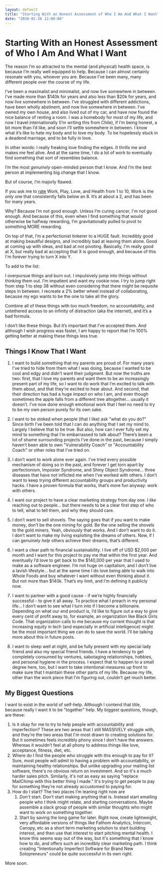 ```yaml
---
layout: default
title: "Starting With an Honest Assessment of Who I Am And What I Want"
date: "2020-01-26 12:00:00"
---
```


# Starting With an Honest Assessment of Who I Am And What I Want

The reason I’m so attracted to the mental (and physical) health space, is because I’m really well equipped to help. Because I can almost certainly resonate with you, whoever you are. Because I’ve been many, many different people over the course of my life.

I’ve been a maximalist and minimalist, and now live somewhere in between. I’ve made more than $140k for years and also less than $20k for years, and now live somewhere in between. I’ve struggled with different addictions, have been wholly abstinent, and now live somewhere in between. I’ve owned my own house, and also lived out of my car, and have now found the nice balance of renting a room. I was a homebody for most of my life, and now I travel internationally (I’m writing this from Chile), if I’m being honest, a bit more than I’d like, and soon I’ll settle somewhere in between. I know what it’s like to hate my body and to love my body. To be hopelessly stuck in a deadend marriage, and to be fully in love.

In other words: I really freaking love finding the edges. It thrills me and makes me feel alive. And at the same time, I do a lot of work to eventually find something that sort of resembles balance.

I’m the most *genuinely* open-minded person that I know. And I’m the best person at implementing big change that I know.

But of course, I’m majorly flawed.

If you ask me to [rate](https://designingyour.life/) Work, Play, Love, and Health from 1 to 10, Work is the *only* one that consistently falls below an 8. It’s at about a 2, and has been for many years.

Why? Because I’m not good enough. Unless I’m curing cancer, I'm not good enough. And because of this, even when I find something that would otherwise be halfway rewarding, I’m gravitationally pulled to pivot to something MORE rewarding.

On top of that, I’m a perfectionist tinkerer to a HUGE fault. Incredibly good at making beautiful designs, and incredibly bad at leaving them alone. Good at coming up with ideas, and bad at not pivoting. Basically, I'm really good at X, but really bad at accepting that X is good enough, and because of this I'm forever trying to turn X into Y.

To add to the list:

I overpursue things and burn out. I impulsively jump into things without thinking them out. I’m impatient and want my cookie now. I try to jump right from step 1 to step 38 without even considering that there might be requisite steps in between. I recreate a 2% better wheel instead of collaborating, because my ego wants to be the one to take all the glory. 

Combine all of these things with too much freedom, no accountability, and untethered access to an infinity of distraction (aka the internet), and it’s a bad formula.

I don’t like these things. But it’s important that I’ve accepted them. And although I wish progress was faster, I am happy to report that I’m 100% getting better at making these things less true.

## Things I Know That I Want

1. I want to build something that my parents are proud of. For many years I've tried to hide from them what I was doing, because I wanted to be cool and edgy and didn't want their judgment. But now the truths are two: first, that I love my parents and want them to be an increasingly present part of my life, so I want to do work that I’m excited to talk with them about, and that they’re excited to hear about. And second, that their direction has had a huge impact on who I am, and even though sometimes the apple falls from a different tree altogether... usually it doesn’t. I’ve now done enough emotional work that I feel no need to try to be my own person purely for its own sake.

2. I want to be stoked when people (that I like) ask "what do you do?" Since birth I’ve been told that I can do anything that I set my mind to. Largely I believe that to be true. But also, how can I ever fully set my mind to something that I’m embarrassed to talk about? There’s been a lot of shame surrounding projects I’ve done in the past, because I simply haven’t been able to own "Vulnerability Coach" or "Accountability Coach" or other roles that I’ve tried on.

3. I don’t want to work alone ever again. I’ve tried every possible mechanism of doing so in the past, and forever I get torn apart by perfectionism, Imposter Syndrome, and Shiny Object Syndrome... three diseases that have *not* inflicted me when I’ve worked with others. I don’t want to keep trying different accountability groups and productivity hacks. I have a proven formula that works, that’s more fun anyway: work with others.

4. I want our project to have a clear marketing strategy from day one. I *like* reaching out to people... but there needs to be a clear first step of who to tell, what to tell them, and why they should care.

5. I don’t want to sell shovels. The saying goes that if you want to make money, don’t be the one mining for gold. Be the one selling the shovels to the gold miners. Yeah, obviously that works. And I don’t want to do it. I don’t want to make my living exploiting the dreams of others. Now, if I can genuinely *help* others achieve their dreams, that’s different.

6. I want a clear path to financial sustainability. I live off of USD $2,000 per month and I want for this project to pay me that within the first year. And eventually I’d love to get back to the $140,000 per year that I used to make as a software engineer. I’m not huge on capitalism, and I don’t live a lavish lifestyle... but at the same time I do love being able to walk into Whole Foods and buy whatever I want without even thinking about it. But not more than $140k. That’s my limit, and I’m defining it publicly now.

7. I want to partner with a good cause - if we’re highly financially successful - to give it all away. To practice what I preach in my personal life... I don’t want to see what I turn into if I become a billionaire. Depending on what our end product is, I’d like to figure out a way to give every cent of profit away to, for example, an organization like Black Girls Code. That organization calls to me because my current thought is that increasing equity in tech (and especially in artificial intelligence) might be the most important thing we can do to save the world. I’ll be talking more about this in future posts.

8. I want to sleep well at night, and be fully present with my special lady friend and also my special friend friends. I have a tendency to get completely consumed by ventures, sabotaging relationships, hobbies, and personal hygiene in the process. I expect that to happen to a small degree here, too, but I want to take intentional measures up front to make sure that I maintain these other parts of my life. Because my life, other than the work piece that I'm figuring out, couldn’t get much better.

## My Biggest Questions

I want to exist in the world of self-help. Although I contend that title, because really I want it to be "together" help. My biggest questions, though, are these:

1. Is it okay for me to try to help people with accountability and imperfection? These are two areas that I still MASSIVELY struggle with, and they’re the two areas that I'm most drawn to creating solutions for. But it sometimes feels incredibly phony since I don’t have the answers. Whereas it wouldn’t feel at all phony to address things like love, acceptance, fitness, diet, etc.
2. Where do I find the people who struggle with this enough to pay for it? Sure, most people will admit to having a problem with accountability, or maintaining healthy relationships. But unlike upgrading your mailing list software, there's no obvious return on investment. And so it's a much harder sales pitch. Similarly, it's not as easy as saying "replace MailChimp with this better thing I made." It's trying to get people to pay for something they’re not already accustomed to paying for.
3. How do I start? The two places I’m leaning right now are 
    1. *Don't* start. Don’t start making anything that is. Instead start emailing people who I think might relate, and starting conversations. Maybe assemble a slack group of people with similar thoughts who might want to work on something together.
    2. Start by saving the long game for later. Right now, create lightweight, very affordable versions of things like Fathom Analytics, Intercom, Canopy, etc as a short term marketing solution to start building interest, and then use that interest to start pitching mental health. I know this seems way out of the way, but it's something that I know how to do, and offers such an incredibly clear marketing path. I think creating "Intentionally Imperfect Software for Brand New Solopreneurs" could be quite successful in its own right.

More soon.